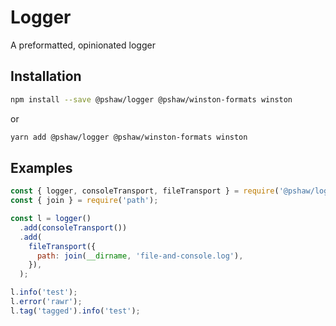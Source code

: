 # Logger

A preformatted, opinionated logger

## Installation

```bash
npm install --save @pshaw/logger @pshaw/winston-formats winston
```
or
```bash
yarn add @pshaw/logger @pshaw/winston-formats winston
```

## Examples

```javascript
const { logger, consoleTransport, fileTransport } = require('@pshaw/logger');
const { join } = require('path');

const l = logger()
  .add(consoleTransport())
  .add(
    fileTransport({
      path: join(__dirname, 'file-and-console.log'),
    }),
  );

l.info('test');
l.error('rawr');
l.tag('tagged').info('test');
```

